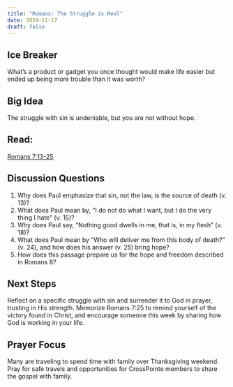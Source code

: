 ```yaml
---
title: "Romans: The Struggle is Real"
date: 2024-11-17
draft: false
---
```


## Ice Breaker
What’s a product or gadget you once thought would make life easier but ended up being more
trouble than it was worth?

## Big Idea
The struggle with sin is undeniable, but you are not without hope.

## Read: 
[Romans 7:13-25](https://www.bible.com/bible/59/ROM.7.ESV)

## Discussion Questions
1. Why does Paul emphasize that sin, not the law, is the source of death (v. 13)?
2. What does Paul mean by, “I do not do what I want, but I do the very thing I hate” (v. 15)?
3. Why does Paul say, “Nothing good dwells in me, that is, in my flesh” (v. 18)?
4. What does Paul mean by “Who will deliver me from this body of death?” (v. 24), and how
does his answer (v. 25) bring hope?
5. How does this passage prepare us for the hope and freedom described in Romans 8?

## Next Steps
Reflect on a specific struggle with sin and surrender it to God in prayer, trusting in His strength.
Memorize Romans 7:25 to remind yourself of the victory found in Christ, and encourage someone
this week by sharing how God is working in your life.

## Prayer Focus
Many are traveling to spend time with family over Thanksgiving weekend. Pray for safe travels and
opportunities for CrossPointe members to share the gospel with family.